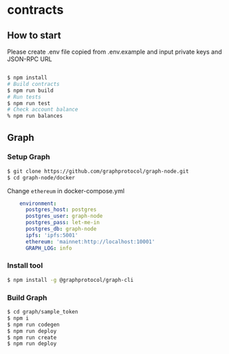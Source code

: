 # contracts

## How to start

Please create .env file copied from .env.example and input private keys and JSON-RPC URL

```env
```

```bash
$ npm install
# Build contracts
$ npm run build
# Run tests
$ npm run test
# Check account balance
% npm run balances
```

## Graph

### Setup Graph

```bash
$ git clone https://github.com/graphprotocol/graph-node.git
$ cd graph-node/docker
```

Change `ethereum` in docker-compose.yml

```yml
    environment:
      postgres_host: postgres
      postgres_user: graph-node
      postgres_pass: let-me-in
      postgres_db: graph-node
      ipfs: 'ipfs:5001'
      ethereum: 'mainnet:http://localhost:10001'
      GRAPH_LOG: info
```

### Install tool

```bash
$ npm install -g @graphprotocol/graph-cli
```

### Build Graph

```bash
$ cd graph/sample_token
$ npm i
$ npm run codegen
$ npm run deploy
$ npm run create
$ npm run deploy
```
